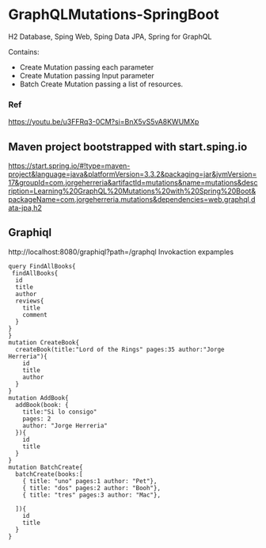 # GraphQLMutations-SpringBoot
H2 Database, Sping Web, Sping Data JPA, Spring for GraphQL

Contains:
- Create Mutation passing each parameter
- Create Mutation passing Input parameter
- Batch Create Mutation passing a list of resources.

### Ref
https://youtu.be/u3FFRq3-0CM?si=BnX5vS5vA8KWUMXp

## Maven project bootstrapped with start.sping.io
https://start.spring.io/#!type=maven-project&language=java&platformVersion=3.3.2&packaging=jar&jvmVersion=17&groupId=com.jorgeherreria&artifactId=mutations&name=mutations&description=Learning%20GraphQL%20Mutations%20with%20Spring%20Boot&packageName=com.jorgeherreria.mutations&dependencies=web,graphql,data-jpa,h2


## Graphiql 
http://localhost:8080/graphiql?path=/graphql
Invokaction expamples
```
query FindAllBooks{
 findAllBooks{
  id
  title
  author
  reviews{
    title
    comment
  }
}
}
mutation CreateBook{
  createBook(title:"Lord of the Rings" pages:35 author:"Jorge Herreria"){
    id
    title
    author
  }
}
mutation AddBook{
  addBook(book: {
    title:"Si lo consigo"
    pages: 2
    author: "Jorge Herreria"
  }){
    id
    title
  }
}
mutation BatchCreate{
  batchCreate(books:[
    { title: "uno" pages:1 author: "Pet"},
    { title: "dos" pages:2 author: "Booh"},
    { title: "tres" pages:3 author: "Mac"},
    
  ]){
    id
    title
  }
}
```